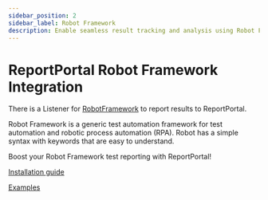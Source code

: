 ```yaml
---
sidebar_position: 2
sidebar_label: Robot Framework
description: Enable seamless result tracking and analysis using Robot Framework reporting in ReportPortal.
---
```


# ReportPortal Robot Framework Integration

There is a Listener for [RobotFramework](https://robotframework.org/) to report results to ReportPortal.

Robot Framework is a generic test automation framework for test automation and robotic process automation (RPA). Robot has a simple syntax with keywords that are easy to understand.

Boost your Robot Framework test reporting with ReportPortal!

[Installation guide](https://github.com/reportportal/agent-Python-RobotFramework#readme)

[Examples](https://github.com/reportportal/examples-python/tree/master/robotframework)
